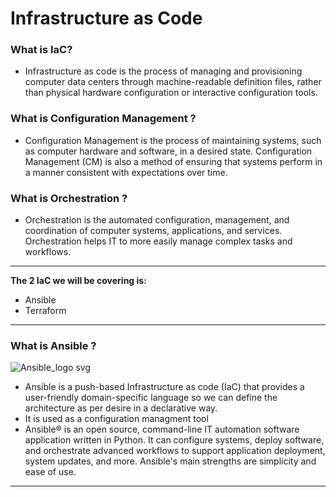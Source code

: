 # Infrastructure as Code 

### What is IaC?

- Infrastructure as code is the process of managing and provisioning computer data centers through machine-readable definition files, rather than physical hardware configuration or interactive configuration tools.
 

### What is Configuration Management ?

- Configuration Management is the process of maintaining systems, such as computer hardware and software, in a desired state. Configuration Management (CM) is also a method of ensuring that systems perform in a manner consistent with expectations over time.
### What is Orchestration ? 

- Orchestration is the automated configuration, management, and coordination of computer systems, applications, and services. Orchestration helps IT to more easily manage complex tasks and workflows.


---

**The 2 IaC we will be covering is:**

- Ansible 
- Terraform 

---

### What is Ansible ?

![Ansible_logo svg](https://user-images.githubusercontent.com/115224560/201676305-757fbd40-12d4-46fa-9ae0-a72e9b735701.png)


- Ansible is a push-based Infrastructure as code (IaC) that provides a user-friendly domain-specific language so we can define the architecture as per desire in a declarative way.
- It is used as a configuration managment tool 
- Ansible® is an open source, command-line IT automation software application written in Python. It can configure systems, deploy software, and orchestrate advanced workflows to support application deployment, system updates, and more. Ansible's main strengths are simplicity and ease of use.


-----------


